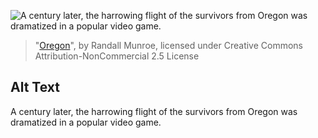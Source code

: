 ![A century later, the harrowing flight of the survivors from Oregon was dramatized in a popular video game.](https://imgs.xkcd.com/comics/oregon.png)
> "[Oregon](https://xkcd.com/623/)", by Randall Munroe, licensed under Creative Commons Attribution-NonCommercial 2.5 License

## Alt Text
A century later, the harrowing flight of the survivors from Oregon was dramatized in a popular video game.
